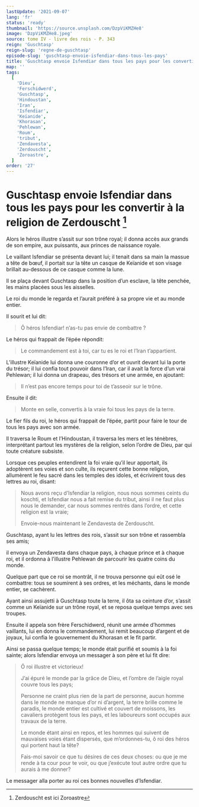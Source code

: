 ```yaml
---
lastUpdate: '2021-09-07'
lang: 'fr'
status: 'ready'
thumbnail: 'https://source.unsplash.com/DzpViKMZHe8'
image: 'DzpViKMZHe8.jpeg'
source: tome IV - livre des rois - P. 343
reign: 'Guschtasp'
reign-slug: 'regne-de-guschtasp'
episode-slug: 'guschtasp-envoie-isfendiar-dans-tous-les-pays'
title: 'Guschtasp envoie Isfendiar dans tous les pays pour les convertir à la religion de Zerdouscht | Le Livre des Rois | Shâhnâmeh'
map: ''
tags:
  [
    'Dieu',
    'Ferschidwerd',
    'Guschtasp',
    'Hindoustan',
    'Iran',
    'Isfendiar',
    'Keïanide',
    'Khorasan',
    'Pehlewan',
    'Roum',
    'tribut',
    'Zendavesta',
    'Zerdouscht',
    'Zoroastre',
  ]
order: '27'
---
```


<!-- LTeX: language=fr -->

# Guschtasp envoie Isfendiar dans tous les pays pour les convertir à la religion de Zerdouscht [^1]

Alors le héros illustre s’assit sur son trône royal; il donna accès aux grands de son empire, aux puissants, aux princes de naissance royale.

Le vaillant Isfendiar se présenta devant lui; il tenait dans sa main la massue a tête de bœuf, il portait sur la tête un casque de Keïanide et son visage brillait au-dessous de ce casque comme la lune.

Il se plaça devant Guschtasp dans la position d’un esclave, la tête penchée, les mains placées sous les aisselles.

Le roi du monde le regarda et l’aurait préféré à sa propre vie et au monde entier.

Il sourit et lui dit:

> Ô héros Isfendiar! n’as-tu pas envie de combattre ?

Le héros qui frappait de l’épée répondit:

> Le commandement est à toi, car tu es le roi et l’Iran t’appartient.

L’illustre Keïanide lui donna une couronne d’or et ouvrit devant lui la porte du trésor; il lui confia tout pouvoir dans l’Iran, car il avait la force d’un vrai Pehlewan; il lui donna un drapeau, des trésors et une armée, en ajoutant:

> Il n’est pas encore temps pour toi de t’asseoir sur le trône.

Ensuite il dit:

> Monte en selle, convertis à la vraie foi tous les pays de la terre.

Le fier fils du roi, le héros qui frappait de l’épée, partit pour faire le tour de tous les pays avec son armée.

Il traversa le Roum et l’Hindoustan, il traversa les mers et les ténèbres, interprétant partout les mystères de la religion, selon l’ordre de Dieu, par qui toute créature subsiste.

Lorsque ces peuples entendirent la foi vraie qu’il leur apportait, ils adoptèrent ses voies et son culte, ils reçurent cette bonne religion, allumèrent le feu sacré dans les temples des idoles, et écrivirent tous des lettres au roi, disant:

> Nous avons reçu d’Isfendiar la religion, nous nous sommes ceints du koschti, et Isfendiar nous a fait remise du tribut, ainsi il ne faut plus nous le demander, car nous sommes rentrés dans l’ordre, et cette religion est la vraie;
>
> Envoie-nous maintenant le Zendavesta de Zerdouscht.

Guschtasp, ayant lu les lettres des rois, s’assit sur son trône et rassembla ses amis;

il envoya un Zendavesta dans chaque pays, à chaque prince et à chaque roi, et il ordonna à l’illustre Pehlewan de parcourir les quatre coins du monde.

Quelque part que ce roi se montrât, il ne trouva personne qui eût osé le combattre: tous se soumirent à ses ordres, et les méchants, dans le monde entier, se cachèrent.

Ayant ainsi assujetti à Guschtasp toute la terre, il ôta sa ceinture d’or, s’assit comme un Keïanide sur un trône royal, et se reposa quelque temps avec ses troupes.

Ensuite il appela son frère Ferschidwerd, réunit une armée d’hommes vaillants, lui en donna le commandement, lui remit beaucoup d’argent et de joyaux, lui confia le gouvernement du Khorasan et le fit partir.

Ainsi se passa quelque temps; le monde était purifié et soumis à la foi sainte; alors Isfendiar envoya un messager à son père et lui fit dire:

> Ô roi illustre et victorieux!
>
> J’ai épuré le monde par la grâce de Dieu, et l’ombre de l’aigle royal couvre tous les pays;
>
> Personne ne craint plus rien de la part de personne, aucun homme dans le monde ne manque d’or ni d’argent, la terre brille comme le paradis, le monde entier est cultivé et couvert de moissons, les cavaliers protègent tous les pays, et les laboureurs sont occupés aux travaux de la terre.
>
> Le monde étant ainsi en repos, et les hommes qui suivent de mauvaises voies étant dispersés, que m’ordonnes-tu, ô roi des héros qui portent haut la tête?
>
> Fais-moi savoir ce que tu désires de ces deux choses: ou que je me rende à ta cour pour te voir, ou que j’exécute tout autre ordre que tu aurais à me donner?

Le messager alla porter au roi ces bonnes nouvelles d’Isfendiar.

[^1]: Zerdouscht est ici Zoroastre
